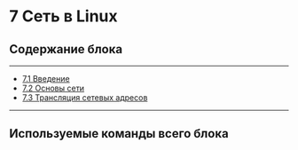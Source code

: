 # 7  Сеть в Linux


## Содержание блока

---

- [7.1 Введение](/7%20%20Сеть%20в%20Linux/7.1%20Введение.md)
- [7.2 Основы сети](/7%20%20Сеть%20в%20Linux/7.2%20Основы%20сети.md)
- [7.3 Трансляция сетевых адресов](/7%20%20Сеть%20в%20Linux/7.3%20Трансляция%20сетевых%20адресов.md)


---

## Используемые команды всего блока
